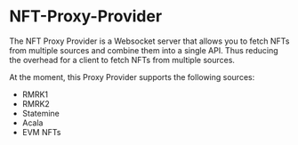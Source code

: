 ﻿# NFT-Proxy-Provider

The NFT Proxy Provider is a Websocket server that allows you to fetch NFTs from multiple sources and combine them into a single API. Thus reducing the overhead for a client to fetch NFTs from multiple sources.

At the moment, this Proxy Provider supports the following sources:

- RMRK1
- RMRK2
- Statemine
- Acala
- EVM NFTs
